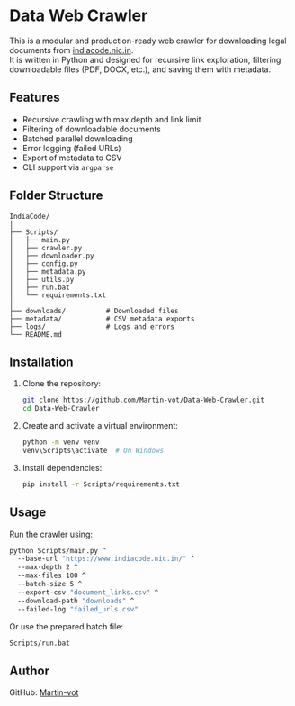 # Data Web Crawler

This is a modular and production-ready web crawler for downloading legal documents from [indiacode.nic.in](https://www.indiacode.nic.in/).  
It is written in Python and designed for recursive link exploration, filtering downloadable files (PDF, DOCX, etc.), and saving them with metadata.

## Features

- Recursive crawling with max depth and link limit
- Filtering of downloadable documents
- Batched parallel downloading
- Error logging (failed URLs)
- Export of metadata to CSV
- CLI support via `argparse`

## Folder Structure

```
IndiaCode/
│
├── Scripts/
│   ├── main.py
│   ├── crawler.py
│   ├── downloader.py
│   ├── config.py
│   ├── metadata.py
│   ├── utils.py
│   ├── run.bat
│   └── requirements.txt
│
├── downloads/          # Downloaded files
├── metadata/           # CSV metadata exports
├── logs/               # Logs and errors
└── README.md
```

## Installation

1. Clone the repository:
   ```bash
   git clone https://github.com/Martin-vot/Data-Web-Crawler.git
   cd Data-Web-Crawler
   ```

2. Create and activate a virtual environment:
   ```bash
   python -m venv venv
   venv\Scripts\activate  # On Windows
   ```

3. Install dependencies:
   ```bash
   pip install -r Scripts/requirements.txt
   ```

## Usage

Run the crawler using:

```bash
python Scripts/main.py ^
  --base-url "https://www.indiacode.nic.in/" ^
  --max-depth 2 ^
  --max-files 100 ^
  --batch-size 5 ^
  --export-csv "document_links.csv" ^
  --download-path "downloads" ^
  --failed-log "failed_urls.csv"
```

Or use the prepared batch file:

```bash
Scripts/run.bat
```

## Author

GitHub: [Martin-vot](https://github.com/Martin-vot)
